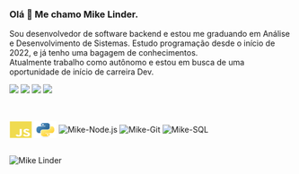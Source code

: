 ### Olá 👋 Me chamo Mike Linder. 

Sou desenvolvedor de software backend e estou me graduando em Análise e Desenvolvimento de Sistemas. Estudo programação desde o início de 2022, e já tenho uma bagagem de conhecimentos.<br>
Atualmente trabalho como autônomo e estou em busca de uma oportunidade de início de carreira Dev.

<div>
   <a href = "mailto:miky2493@gmail.com"><img src="https://img.shields.io/badge/-Gmail-%23333?style=for-the-badge&logo=gmail&logoColor=white" target="_blank"></a>
  <a href="https://www.linkedin.com/in/mike-linder" target="_blank"><img src="https://img.shields.io/badge/-LinkedIn-%230077B5?style=for-the-badge&logo=linkedin&logoColor=white" target="_blank"></a> 
  <a href="https://discord.gg/mike_linder" target="_blank"><img src="https://img.shields.io/badge/Discord-7289DA?style=for-the-badge&logo=discord&logoColor=white" target="_blank"></a>
  <a href="https://wa.me/5548998571334" target="_blank"><img src="https://img.shields.io/badge/WhatsApp-25D366?style=for-the-badge&logo=whatsapp&logoColor=white" target="_blank"></a>
</div>

##

<div style="display: inline_block"><br>
  <img align="center" alt="Mike-Js" height="30" width="40" src="https://raw.githubusercontent.com/devicons/devicon/master/icons/javascript/javascript-plain.svg">
  <img align="center" alt="Mike-Python" height="30" width="40" src="https://raw.githubusercontent.com/devicons/devicon/master/icons/python/python-original.svg">
  <img align="center" alt="Mike-Node.js" height="30" width="40" src="https://cdn.jsdelivr.net/gh/devicons/devicon/icons/nodejs/nodejs-original.svg" />
  <img align="center" alt="Mike-Git" height="30" width="40" src="https://cdn.jsdelivr.net/gh/devicons/devicon/icons/git/git-original.svg" />
  <img align="center" alt="Mike-SQL" height="30" width="40" src="https://cdn.jsdelivr.net/gh/devicons/devicon/icons/mysql/mysql-original.svg" />  
</div><br>

  ![Mike Linder](https://github-readme-stats.vercel.app/api?username=mklinder&show_icons=true&theme=tokyonight)

 









